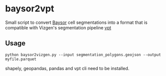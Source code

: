 # baysor2vpt

Small script to convert [Baysor](https://github.com/kharchenkolab/Baysor) cell segmentations into a format that is compatible with Vizgen's segmentation pipeline [vpt](https://github.com/Vizgen/vizgen-postprocessing)

## Usage

```python baysor2vizgen.py --input segmentation_polygons.geojson --output myfile.parquet```

shapely, geopandas, pandas and vpt cli need to be installed.
